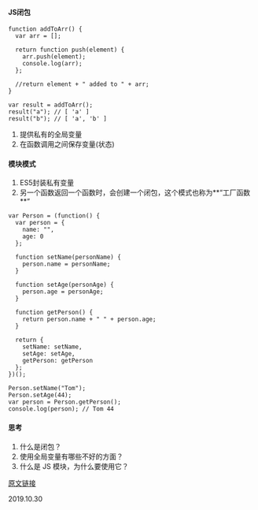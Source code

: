 #### JS闭包
```
function addToArr() {
  var arr = [];

  return function push(element) {
    arr.push(element);
    console.log(arr);
  };

  //return element + " added to " + arr;
}

var result = addToArr();
result("a"); // [ 'a' ]
result("b"); // [ 'a', 'b' ]
```

1. 提供私有的全局变量
2. 在函数调用之间保存变量(状态)

#### 模块模式
1. ES5封装私有变量
2. 另一个函数返回一个函数时，会创建一个闭包，这个模式也称为**“工厂函数**”   
```
var Person = (function() {
  var person = {
    name: "",
    age: 0
  };

  function setName(personName) {
    person.name = personName;
  }

  function setAge(personAge) {
    person.age = personAge;
  }

  function getPerson() {
    return person.name + " " + person.age;
  }

  return {
    setName: setName,
    setAge: setAge,
    getPerson: getPerson
  };
})();

Person.setName("Tom");
Person.setAge(44);
var person = Person.getPerson();
console.log(person); // Tom 44
```

#### 思考
1. 什么是闭包？
2. 使用全局变量有哪些不好的方面？
3. 什么是 JS 模块，为什么要使用它？

[原文链接](https://github.com/qq449245884/xiaozhi/issues/127)

2019.10.30
